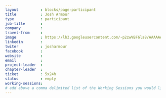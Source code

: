 ```yaml
---
layout          : blocks/page-participant
title           : Josh Armour
type            : participant
job-title       : 
company         : 
travel-from     :
image           : https://lh3.googleusercontent.com/-p2zwVBF6ls8/AAAAAAAAAAI/AAAAAAAAY3g/vpQi8mhoC5g/s120-p-rw-no/photo.jpg
linkedin        :
twiter          : josharmour
facebook        :
website         :
email           :
project-leader  :
chapter-leader  :
ticket          : 5x24h
status          : empty
working-sessions:
# add above a comma delimited list of the Working Sessions you would like to attend (use the session's title)
---
```


<!-- put more details about participant here -->
